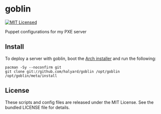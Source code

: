 goblin
=========

[![MIT Licensed](http://img.shields.io/badge/license-MIT-green.svg?style=flat)](https://tldrlegal.com/license/mit-license)

Puppet configurations for my PXE server

## Install

To deploy a server with goblin, boot the [Arch installer](https://www.archlinux.org/download/) and run the following:

```
pacman -Sy --noconfirm git
git clone git://github.com/halyard/goblin /opt/goblin
/opt/goblin/meta/install
```

## License

These scripts and config files are released under the MIT License. See the bundled LICENSE file for details.

